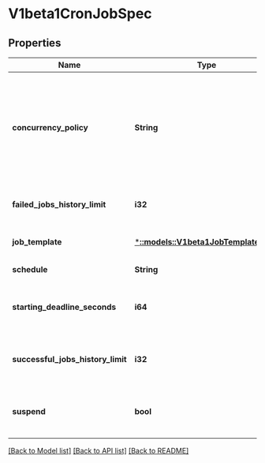 # V1beta1CronJobSpec

## Properties
Name | Type | Description | Notes
------------ | ------------- | ------------- | -------------
**concurrency_policy** | **String** | Specifies how to treat concurrent executions of a Job. Valid values are: - \&quot;Allow\&quot; (default): allows CronJobs to run concurrently; - \&quot;Forbid\&quot;: forbids concurrent runs, skipping next run if previous run hasn&#39;t finished yet; - \&quot;Replace\&quot;: cancels currently running job and replaces it with a new one | [optional] [default to null]
**failed_jobs_history_limit** | **i32** | The number of failed finished jobs to retain. This is a pointer to distinguish between explicit zero and not specified. Defaults to 1. | [optional] [default to null]
**job_template** | [***::models::V1beta1JobTemplateSpec**](v1beta1.JobTemplateSpec.md) | Specifies the job that will be created when executing a CronJob. | [default to null]
**schedule** | **String** | The schedule in Cron format, see https://en.wikipedia.org/wiki/Cron. | [default to null]
**starting_deadline_seconds** | **i64** | Optional deadline in seconds for starting the job if it misses scheduled time for any reason.  Missed jobs executions will be counted as failed ones. | [optional] [default to null]
**successful_jobs_history_limit** | **i32** | The number of successful finished jobs to retain. This is a pointer to distinguish between explicit zero and not specified. Defaults to 3. | [optional] [default to null]
**suspend** | **bool** | This flag tells the controller to suspend subsequent executions, it does not apply to already started executions.  Defaults to false. | [optional] [default to null]

[[Back to Model list]](../README.md#documentation-for-models) [[Back to API list]](../README.md#documentation-for-api-endpoints) [[Back to README]](../README.md)


